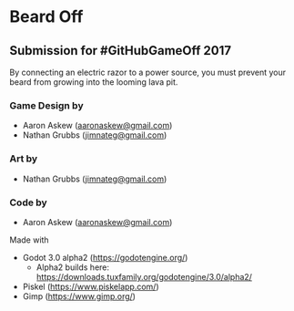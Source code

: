 # Beard Off
## Submission for #GitHubGameOff 2017

 By connecting an electric razor to a power source, you must prevent your beard from growing into the looming lava pit.


### Game Design by 
 - Aaron Askew (<aaronaskew@gmail.com>)
 - Nathan Grubbs (<jimnateg@gmail.com>)
 
### Art by
 - Nathan Grubbs (<jimnateg@gmail.com>)
 
### Code by
 - Aaron Askew (<aaronaskew@gmail.com>)





Made with 
- Godot 3.0 alpha2 (https://godotengine.org/) 
  - Alpha2 builds here: https://downloads.tuxfamily.org/godotengine/3.0/alpha2/
- Piskel (https://www.piskelapp.com/)
- Gimp (https://www.gimp.org/)
